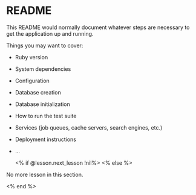 # README

This README would normally document whatever steps are necessary to get the
application up and running.

Things you may want to cover:

* Ruby version

* System dependencies

* Configuration

* Database creation

* Database initialization

* How to run the test suite

* Services (job queues, cache servers, search engines, etc.)

* Deployment instructions

* ...


  <% if @lesson.next_lesson !nil%>
<% else %>
<p> No more lesson in this section. </p>
<% end %>
